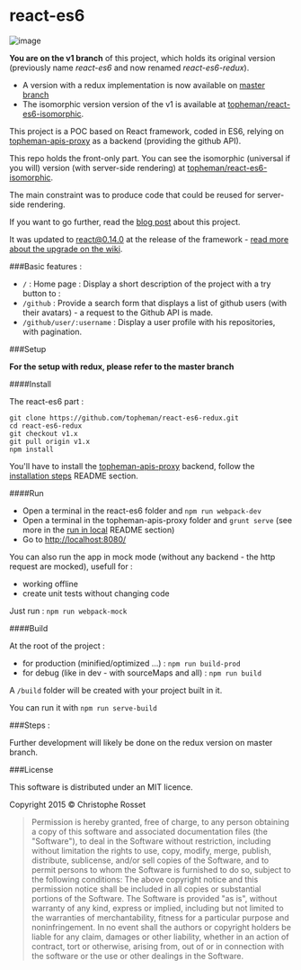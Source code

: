 react-es6
=========

![image](http://dev.topheman.com/wp-content/uploads/2015/04/logo-reactjs.png)

**You are on the v1 branch** of this project, which holds its original version (previously name *react-es6* and now renamed *react-es6-redux*).

* A version with a redux implementation is now available on [master branch](https://github.com/topheman/react-es6-redux)
* The isomorphic version version of the v1 is available at [topheman/react-es6-isomorphic](https://github.com/topheman/react-es6-isomorphic/).

This project is a POC based on React framework, coded in ES6, relying on [topheman-apis-proxy](https://github.com/topheman/topheman-apis-proxy) as a backend (providing the github API).

This repo holds the front-only part. You can see the isomorphic (universal if you will) version (with server-side rendering) at [topheman/react-es6-isomorphic](https://github.com/topheman/react-es6-isomorphic/).

The main constraint was to produce code that could be reused for server-side rendering.

If you want to go further, read the [blog post](http://dev.topheman.com/playing-with-es6-and-react/) about this project.

It was updated to [react@0.14.0](https://facebook.github.io/react/blog/2015/10/07/react-v0.14.html) at the release of the framework - [read more about the upgrade on the wiki](https://github.com/topheman/react-es6/wiki).

###Basic features :

* `/` : Home page : Display a short description of the project with a try button to :
* `/github` : Provide a search form that displays a list of github users (with their avatars) - a request to the Github API is made.
* `/github/user/:username` : Display a user profile with his repositories, with pagination.

###Setup

**For the setup with redux, please refer to the master branch**

####Install

The react-es6 part :

```shell
git clone https://github.com/topheman/react-es6-redux.git
cd react-es6-redux
git checkout v1.x
git pull origin v1.x
npm install
```

You'll have to install the [topheman-apis-proxy](https://github.com/topheman/topheman-apis-proxy) backend, follow the [installation steps](https://github.com/topheman/topheman-apis-proxy#installation) README section.

####Run

* Open a terminal in the react-es6 folder and `npm run webpack-dev`
* Open a terminal in the topheman-apis-proxy folder and `grunt serve` (see more in the [run in local](https://github.com/topheman/topheman-apis-proxy#run-in-local) README section)
* Go to [http://localhost:8080/](http://localhost:8080/)

You can also run the app in mock mode (without any backend - the http request are mocked), usefull for :

* working offline
* create unit tests without changing code
 
Just run : `npm run webpack-mock`


####Build

At the root of the project :

* for production (minified/optimized ...) : `npm run build-prod`
* for debug (like in dev - with sourceMaps and all) : `npm run build`

A `/build` folder will be created with your project built in it.

You can run it with `npm run serve-build`

###Steps :

Further development will likely be done on the redux version on master branch.

###License

This software is distributed under an MIT licence.

Copyright 2015 © Christophe Rosset

> Permission is hereby granted, free of charge, to any person obtaining a copy of this software
> and associated documentation files (the "Software"), to deal in the Software without
> restriction, including without limitation the rights to use, copy, modify, merge, publish,
> distribute, sublicense, and/or sell copies of the Software, and to permit persons to whom the
> Software is furnished to do so, subject to the following conditions:
> The above copyright notice and this permission notice shall be included in all copies or
> substantial portions of the Software.
> The Software is provided "as is", without warranty of any kind, express or implied, including
> but not limited to the warranties of merchantability, fitness for a particular purpose and
> noninfringement. In no event shall the authors or copyright holders be liable for any claim,
> damages or other liability, whether in an action of contract, tort or otherwise, arising from,
> out of or in connection with the software or the use or other dealings in the Software.